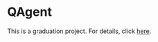 # QAgent

This is a graduation project. For details, click [here](https://mh0386.github.io/QAgent).
